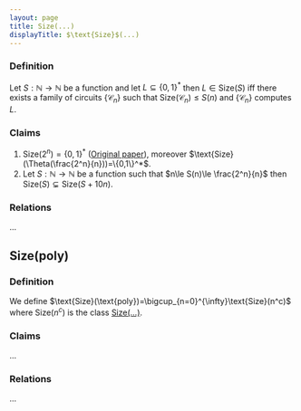 ```yaml
---
layout: page
title: Size(...)
displayTitle: $\text{Size}$(...)
---
```


### Definition

Let $S : \mathbb{N} \to \mathbb{N}$  be a function and let $L\subseteq \{0, 1\}^*$ then $L\in \text{Size}(S)$  iff there exists a family of circuits $\{\mathcal{C}_n\}$ such that $\text{Size}(\mathcal{C}_n) \le S(n)$ and $\{\mathcal{C}_n\}$ computes $L$.

### Claims

1. $\text{Size}(2^n) = \{0, 1\}^*$ ([Original paper](https://ia800405.us.archive.org/6/items/bstj28-1-59/bstj28-1-59.pdf)), moreover $\text{Size}(\Theta(\frac{2^n}{n}))=\{0,1\}^*$.
2. Let $S:\mathbb{N}\to\mathbb{N}$  be a function such that $n\le S(n)\le \frac{2^n}{n}$ then $\text{Size}(S)\subsetneq\text{Size}(S + 10n)$.

### Relations

...

## Size(poly)

### Definition

We define $\text{Size}(\text{poly})=\bigcup_{n=0}^{\infty}\text{Size}(n^c)$ where $\text{Size}(n^c)$ is the class [Size(...)](Size(...).md#Definition).

### Claims

...

### Relations

...